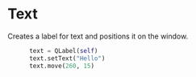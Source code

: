 # Text

Creates a label for text and positions it on the window.

 ```python
       text = QLabel(self)
       text.setText("Hello")
       text.move(260, 15)
 ```

